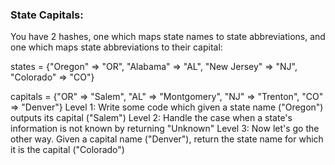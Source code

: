 ### State Capitals:

You have 2 hashes, one which maps state names to state abbreviations, and one which maps state abbreviations to their capital:

states = {"Oregon" => "OR",
          "Alabama" => "AL",
          "New Jersey" => "NJ",
          "Colorado" => "CO"}

capitals = {"OR" => "Salem",
            "AL" => "Montgomery",
            "NJ" => "Trenton",
            "CO" => "Denver"}
Level 1: Write some code which given a state name ("Oregon") outputs its capital ("Salem")
Level 2: Handle the case when a state's information is not known by returning "Unknown"
Level 3: Now let's go the other way. Given a capital name ("Denver"), return the state name for which it is the capital ("Colorado")
